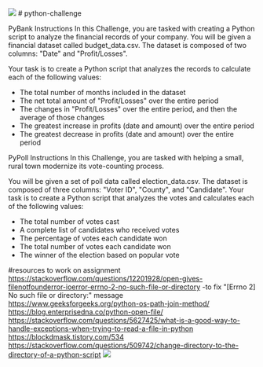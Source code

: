 <img src="https://capsule-render.vercel.app/api?type=waving&color=BDBDC8&height=150&section=header" />
# python-challenge


PyBank 
Instructions
In this Challenge, you are tasked with creating a Python script to analyze the financial records of your company. You will be given a financial dataset called budget_data.csv. The dataset is composed of two columns: "Date" and "Profit/Losses".

Your task is to create a Python script that analyzes the records to calculate each of the following values:
-  The total number of months included in the dataset
-  The net total amount of "Profit/Losses" over the entire period
-  The changes in "Profit/Losses" over the entire period, and then the average of those changes
-  The greatest increase in profits (date and amount) over the entire period
-  The greatest decrease in profits (date and amount) over the entire period

PyPoll 
Instructions
In this Challenge, you are tasked with helping a small, rural town modernize its vote-counting process.

You will be given a set of poll data called election_data.csv. The dataset is composed of three columns: "Voter ID", "County", and "Candidate". Your task is to create a Python script that analyzes the votes and calculates each of the following values:
-  The total number of votes cast
-  A complete list of candidates who received votes
-  The percentage of votes each candidate won
-  The total number of votes each candidate won
-  The winner of the election based on popular vote

#resources to work on assignment
https://stackoverflow.com/questions/12201928/open-gives-filenotfounderror-ioerror-errno-2-no-such-file-or-directory -to fix "[Errno 2] No such file or directory:" message
https://www.geeksforgeeks.org/python-os-path-join-method/
https://blog.enterprisedna.co/python-open-file/
https://stackoverflow.com/questions/5627425/what-is-a-good-way-to-handle-exceptions-when-trying-to-read-a-file-in-python
https://blockdmask.tistory.com/534
https://stackoverflow.com/questions/509742/change-directory-to-the-directory-of-a-python-script
<img src="https://capsule-render.vercel.app/api?type=waving&color=BDBDC8&height=150&section=footer" />
